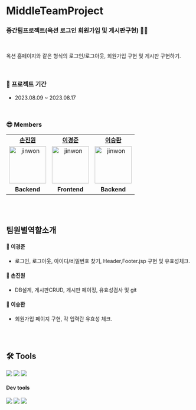 # MiddleTeamProject

### 중간팀프로젝트(옥션 로그인 회원가입 및 게시판구현) 👨‍💻

<br />

옥션 홈페이지와 같은 형식의 로그인/로그아웃, 회원가입 구현 및 게시판 구현하기.<br/>

<br/>

### 📆 프로젝트 기간

- 2023.08.09 ~ 2023.08.17

<br/>

### 😎 Members

<table>
   <tr>
    <td align="center"><b><a href="https://github.com/Jaru33">손진원</a></b></td>
    <td align="center"><b><a href="https://github.com/111677">이경준</a></b></td>
    <td align="center"><b><a href="https://github.com/shwan94">이승환</a></b></td>
  </tr>
  <tr>
    <td align="center"><img src="https://github.com/Jaru33/StwoLProject/assets/136562675/c3774a36-3acd-4e5a-95dc-f45905ec7c61" alt="jinwon" width="100px" /></td>
    <td align="center"><img src="https://github.com/Jaru33/StwoLProject/assets/136562675/59005bc7-1eda-4743-86a2-10e64b27abc5" alt="jinwon" width="100px" /></td>
    <td align="center"><img src="https://github.com/Jaru33/StwoLProject/assets/136562675/7e668631-cb2e-4762-b131-5654a5e0ea84" alt="jinwon" width="100px" /></td>
  </tr>
  <tr>
    <td align="center"><b>Backend</b></td>
    <td align="center"><b>Frontend</b></td>
    <td align="center"><b>Backend</b></td>
  </tr>
</table>

<br/>
<br/>

## 팀원별역할소개

#### 🐰 이경준

- 로그인, 로그아웃, 아이디/비밀번호 찾기, Header,Footer.jsp 구현 및 유효성체크.

#### 🦊 손진원

- DB설계, 게시판CRUD, 게시판 페이징, 유효성검사 및 git

#### 🐸 이승환

- 회원가입 페이지 구현, 각 입력란 유효성 체크.


<br/>
<br/>

## 🛠 Tools

<p>
  <img src="https://img.shields.io/badge/javascript-F7DF1E?style=for-the-badge&logo=javascript&logoColor=black">
  <img src="https://img.shields.io/badge/html-E34F26?style=for-the-badge&logo=html5&logoColor=white">
  <img src="https://img.shields.io/badge/css-1572B6?style=for-the-badge&logo=css3&logoColor=white">
</p>

#### Dev tools

<p> 
  <img src="https://img.shields.io/badge/Visual%20Studio%20Code-0078d7.svg?style=for-the-badge&logo=visual-studio-code&logoColor=white">
  <img src="https://img.shields.io/badge/git-%23F05033.svg?style=for-the-badge&logo=git&logoColor=white">
  <img src="https://img.shields.io/badge/github-%23121011.svg?style=for-the-badge&logo=github&logoColor=white">
</p>

<br>
<br>
